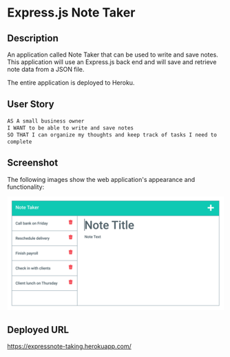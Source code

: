# Express.js Note Taker

## Description

An application called Note Taker that can be used to write and save notes. This application will use an Express.js back end and will save and retrieve note data from a JSON file.

The entire application is deployed to Heroku.

## User Story

```
AS A small business owner
I WANT to be able to write and save notes
SO THAT I can organize my thoughts and keep track of tasks I need to complete
```

## Screenshot

The following images show the web application's appearance and functionality:

![Existing notes are listed in the left-hand column with empty fields on the right-hand side for the new note’s title and text.](./Assets/11-express-homework-demo-01.png)

## Deployed URL

https://expressnote-taking.herokuapp.com/
